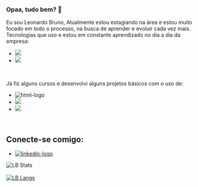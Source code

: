 ### Opaa, tudo bem? :eyes:

  Eu sou Leonardo Bruno, Atualmente estou estagiando na área e estou muito focado em todo o processo, na busca de aprender e evoluir cada 
  vez mais. <br>
  Tecnologias que uso e estou em constante aprendizado no dia a dia da empresa:
  - <img src= "https://img.shields.io/badge/C%23-239120?style=for-the-badge&logo=c-sharp&logoColor=white"/>
  - <img src = "https://img.shields.io/badge/Microsoft_SQL_Server-CC2927?style=for-the-badge&logo=microsoft-sql-server&logoColor=white"/>
  <br>
 
 

  Já fiz alguns cursos e desenvolvi alguns projetos básicos com o uso de:
  - <img src="https://img.shields.io/badge/HTML5-E34F26?style=for-the-badge&logo=html5&logoColor=white" alt ="html-logo"/>
  - <img src="https://img.shields.io/badge/CSS3-1572B6?style=for-the-badge&logo=css3&logoColor=white"/>
  - <img src="https://img.shields.io/badge/Python-14354C?style=for-the-badge&logo=python&logoColor=white"/>
  <br>
  
  ## Conecte-se comigo: <br>
  
  - <a href="https://www.linkedin.com/in/leonardo-bruno-2905a424b/"><img src="https://img.shields.io/badge/LinkedIn-0077B5?style=for-the badge&logo=linkedin&logoColor=white" alt="linkedin-logo"/><a/>
  
  
  
 
  ![LB Stats](https://github-readme-stats.vercel.app/api?username=LeoBruno01&show_icons=true&bg_color=00000000)
  <br>
  <br>
  [![LB Langs](https://github-readme-stats.vercel.app/api/top-langs/?username=LeoBruno01&layout=compact)](https://github.com/anuraghazra/github-readme-stats)
  
